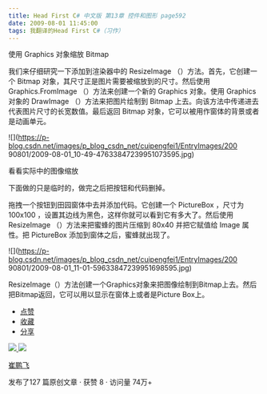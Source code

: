 ```yaml
---
title: Head First C# 中文版 第13章 控件和图形 page592
date: 2009-08-01 11:45:00
tags: 我翻译的Head First C#（习作）
---
```

使用  Graphics  对象缩放  Bitmap

  

我们来仔细研究一下添加到渲染器中的  ResizeImage  （）方法。首先，它创建一个  Bitmap
对象，其尺寸正是图片需要被缩放到的尺寸。然后使用  Graphics.FromImage  （）方法来创建一个新的  Graphics  对象。使用
Graphics  对象的  DrawImage  （）方法来把图片绘制到  Bitmap  上去。向该方法中传递进去代表图片尺寸的长宽数值。最后返回
Bitmap  对象，它可以被用作窗体的背景或者是动画单元。

  

![](https://p-blog.csdn.net/images/p_blog_csdn_net/cuipengfei1/EntryImages/200
90801/2009-08-01_10-49-47633847239951073595.jpg)

看看实际中的图像缩放

  

下面做的只是临时的，做完之后把按钮和代码删掉。

  

拖拽一个按钮到田园窗体中去并添加代码。它创建一个  PictureBox  ，尺寸为  100x100
，设置其边线为黑色，这样你就可以看到它有多大了。然后使用  ResizeImage  （）方法来把蜜蜂的图片压缩到  80x40  并把它赋值给
Image  属性。把  PictureBox  添加到窗体之后，蜜蜂就出现了。

  

![](https://p-blog.csdn.net/images/p_blog_csdn_net/cuipengfei1/EntryImages/200
90801/2009-08-01_11-01-59633847239951698595.jpg)

ResizeImage（）方法创建一个Graphics对象来把图像绘制到Bitmap上去。然后把Bitmap返回，它可以用以显示在窗体上或者是Picture
Box上。

  * [ 点赞  ](javascript:;)
  * [ 收藏  ](javascript:;)
  * [ 分享 ](javascript:;)

[ ![](https://profile.csdnimg.cn/5/2/5/3_cuipengfei1)
![](https://g.csdnimg.cn/static/user-reg-year/1x/11.png)
](https://blog.csdn.net/cuipengfei1)

[ 崔鹏飞 ](https://blog.csdn.net/cuipengfei1)

发布了127 篇原创文章  ·  获赞 8  ·  访问量 74万+

